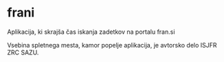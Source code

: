 # frani
Aplikacija, ki skrajša čas iskanja zadetkov na portalu fran.si

Vsebina spletnega mesta, kamor popelje aplikacija, je avtorsko delo ISJFR ZRC SAZU.
